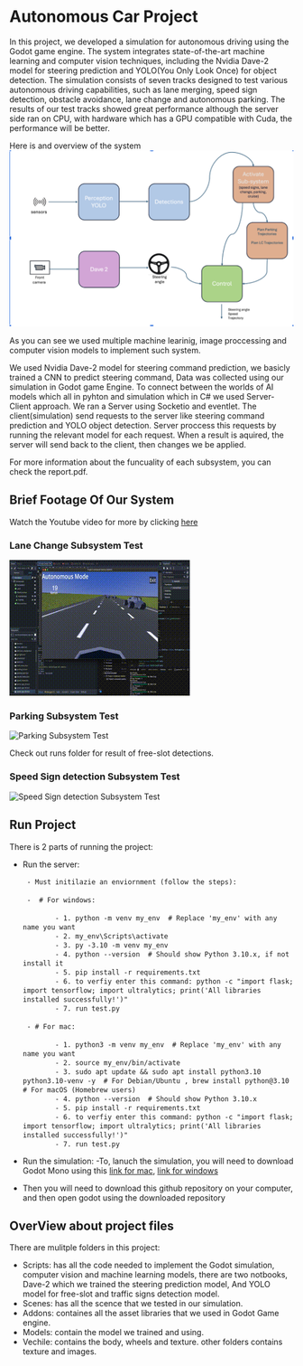 # Autonomous Car Project
In this project, we developed a simulation for autonomous driving using the Godot game engine. The system integrates state-of-the-art machine learning and computer vision techniques, including the Nvidia Dave-2 model for steering prediction  and YOLO(You Only Look Once) for object detection. The simulation consists of seven tracks designed to test various autonomous driving capabilities, such as lane merging, speed sign detection, obstacle avoidance, lane change and autonomous parking. The results of our test tracks showed great performance although the server side ran on CPU, with hardware which has a GPU compatible with Cuda, the performance will be better.

Here is and overview of the system
![System Digram](system_images/systemDiagram.png)

As you can see we used multiple machine learinig, image proccessing and computer vision models to implement such system.

We used Nvidia Dave-2 model for steering command prediction, we basicly trained a CNN to predict steering command, Data was collected using our simulation in Godot game Engine.
To connect between the worlds of AI models which all in pyhton and simulation which in C# we used Server-Client approach.
We ran a Server using Socketio and eventlet. The client(simulation) send requests to the server like steering command prediction and YOLO object detection. Server proccess this requests by running the relevant model for each request. When a result is aquired, the server will send back to the client, then changes we be applied.

For more information about the funcuality of each subsystem, you can check the report.pdf.

## Brief Footage Of Our System
Watch the Youtube video for more by clicking [here](https://youtu.be/6kBQ6Ja8XR0)
### Lane Change Subsystem Test
![Lane Change Test](GIFS/LC.gif)

### Parking Subsystem Test
![Parking Subsystem Test](GIFS/Parking.gif)

Check out runs folder for result of free-slot detections.

### Speed Sign detection Subsystem Test
![Speed Sign detection Subsystem Test](GIFS/YoloSpeedsign.gif)

## Run Project
There is 2 parts of running the project:
- Run the server:

       - Must initilazie an enviornment (follow the steps):

       -  # For windows:

              - 1. python -m venv my_env  # Replace 'my_env' with any name you want
              - 2. my_env\Scripts\activate
              - 3. py -3.10 -m venv my_env
              - 4. python --version  # Should show Python 3.10.x, if not install it
              - 5. pip install -r requirements.txt
              - 6. to verfiy enter this command: python -c "import flask; import tensorflow; import ultralytics; print('All libraries installed successfully!')"
              - 7. run test.py

       - # For mac: 

              - 1. python3 -m venv my_env  # Replace 'my_env' with any name you want
              - 2. source my_env/bin/activate
              - 3. sudo apt update && sudo apt install python3.10 python3.10-venv -y  # For Debian/Ubuntu , brew install python@3.10  # For macOS (Homebrew users)
              - 4. python --version  # Should show Python 3.10.x
              - 5. pip install -r requirements.txt
              - 6. to verfiy enter this command: python -c "import flask; import tensorflow; import ultralytics; print('All libraries installed successfully!')"
              - 7. run test.py

- Run the simulation:
-To, lanuch the simulation, you will need to download Godot Mono using this [link for mac](https://godotengine.org/download/macos/), [link for windows](https://godotengine.org/download/windows/)
- Then you will need to download this github repository on your computer, and then open godot using the downloaded repository

## OverView about project files
There are mulitple folders in this project:
- Scripts: has all the code needed to implement the Godot simulation, computer vision and machine learning models, there are two notbooks, Dave-2 which we trained the steering prediction model, And YOLO model for free-slot and traffic signs detection model.
 - Scenes: has all the scence that we tested in our simulation.
- Addons: containes all the asset libraries that we used in Godot Game engine.
- Models: contain the model we trained and using.
- Vechile: contains the body, wheels and texture.
       other folders contains texture and images.



       
       
